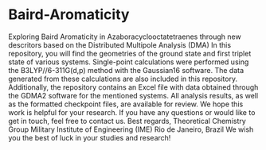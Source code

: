 # Baird-Aromaticity
Exploring Baird Aromaticity in Azaboracyclooctatetraenes through new descritors based on the Distributed Multipole Analysis (DMA)
In this repository, you will find the geometries of the ground state and first triplet state of various systems. Single-point calculations were performed using the B3LYP//6-311G(d,p) method with the Gaussian16 software. The data generated from these calculations are also included in this repository. Additionally, the repository contains an Excel file with data obtained through the GDMA2 software for the mentioned systems. All analysis results, as well as the formatted checkpoint files, are available for review. We hope this work is helpful for your research. If you have any questions or would like to get in touch, feel free to contact us. Best regards, Theoretical Chemistry Group Military Institute of Engineering (IME) Rio de Janeiro, Brazil We wish you the best of luck in your studies and research!
